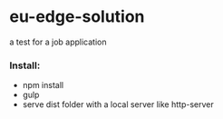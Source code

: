 # eu-edge-solution
a test for a job application

### Install:
* npm install
* gulp
* serve dist folder with a local server like http-server
